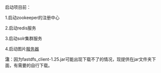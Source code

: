 启动项目前：

1.启动zookeeper的注册中心

2.启动redis服务

3.启动solr集群服务

4.启动图片[服务器](https://blog.csdn.net/u011254180/article/details/79453775)

**注**：因为fastdfs_client-1.25.jar可能出现下载不了的情况，现提供在jar文件夹下面，有需要的自行下载。
